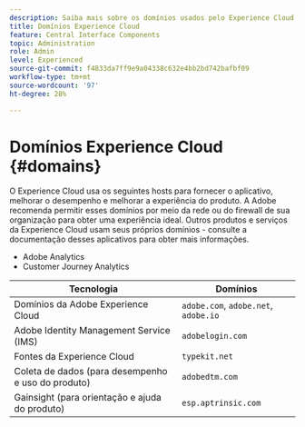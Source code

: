 ```yaml
---
description: Saiba mais sobre os domínios usados pelo Experience Cloud.
title: Domínios Experience Cloud
feature: Central Interface Components
topic: Administration
role: Admin
level: Experienced
source-git-commit: f4833da7ff9e9a04338c632e4bb2bd742bafbf09
workflow-type: tm+mt
source-wordcount: '97'
ht-degree: 28%

---
```


# Domínios Experience Cloud {#domains}

O Experience Cloud usa os seguintes hosts para fornecer o aplicativo, melhorar o desempenho e melhorar a experiência do produto. A Adobe recomenda permitir esses domínios por meio da rede ou do firewall de sua organização para obter uma experiência ideal. Outros produtos e serviços da Experience Cloud usam seus próprios domínios - consulte a documentação desses aplicativos para obter mais informações.

* Adobe Analytics
* Customer Journey Analytics

| Tecnologia | Domínios |
| --- | --- |
| Domínios da Adobe Experience Cloud | `adobe.com`, `adobe.net`, `adobe.io` |
| Adobe Identity Management Service (IMS) | `adobelogin.com` |
| Fontes da Experience Cloud | `typekit.net` |
| Coleta de dados (para desempenho e uso do produto) | `adobedtm.com` |
| Gainsight (para orientação e ajuda do produto) | `esp.aptrinsic.com` |
